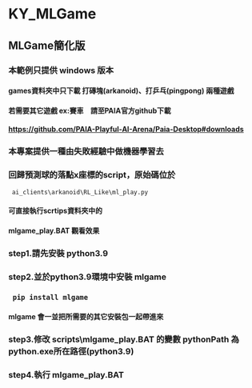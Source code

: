 # KY_MLGame
## MLGame簡化版 
### 本範例只提供 windows 版本
#### games資料夾中只下載 打磚塊(arkanoid)、打乒乓(pingpong) 兩種遊戲
#### 若需要其它遊戲 ex:賽車　請至PAIA官方github下載
#### <a ref=https://github.com/PAIA-Playful-AI-Arena/Paia-Desktop#downloads> https://github.com/PAIA-Playful-AI-Arena/Paia-Desktop#downloads </a>
### 本專案提供一種由失敗經驗中做機器學習去
### 回歸預測球的落點x座標的script，原始碼位於
<code> ai_clients\arkanoid\RL_Like\ml_play.py </code> 
#### 可直接執行scrtips資料夾中的
#### mlgame_play.BAT 觀看效果



### 
### step1.請先安裝 python3.9 
### step2.並於python3.9環境中安裝 mlgame
###       <code> pip install mlgame </code>
####      mlgame 會一並把所需要的其它安裝包一起帶進來
### 
### step3.修改 scripts\mlgame_play.BAT 的變數 pythonPath 為python.exe所在路徑(python3.9)
### step4.執行 mlgame_play.BAT
